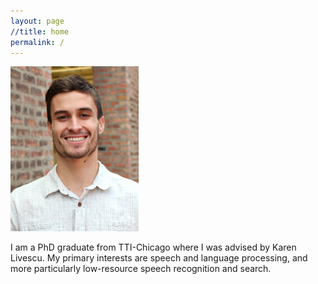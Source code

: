 ```yaml
---
layout: page
//title: home
permalink: /
---
```

<div class="sidebar">
<img style="width:205px" src="images/shane_settle_pic.jpg" alt="mugshot"> 
</div>

I am a PhD graduate from TTI-Chicago where I was advised by Karen Livescu. My primary interests are speech and language processing, and more particularly low-resource speech recognition and search.
